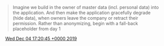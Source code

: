 > Imagine we build in the owner of master data \(incl\. personal data\) into the application\. And then make the application gracefully degrade \(hide data\), when owners leave the company or retract their permission\. Rather than anonymizing, begin with a fall\-back placeholder from day 1

<img src="../../media/tweet.ico" width="12" /> [Wed Dec 04 17:20:45 +0000 2019](https://twitter.com/DromerDenker/status/1202276565956136961)